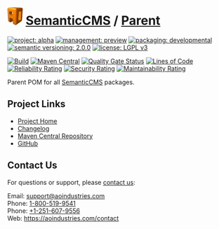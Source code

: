 # [<img src="ao-logo.png" alt="AO Logo" width="35" height="40">](https://github.com/ao-apps) [SemanticCMS](https://github.com/ao-apps/semanticcms) / [Parent](https://github.com/ao-apps/semanticcms-parent)

[![project: alpha](https://semanticcms.com/ao-badges/project-current-stable.svg)](https://aoindustries.com/life-cycle#project-current-stable)
[![management: preview](https://semanticcms.com/ao-badges/management-production.svg)](https://aoindustries.com/life-cycle#management-production)
[![packaging: developmental](https://semanticcms.com/ao-badges/packaging-active.svg)](https://aoindustries.com/life-cycle#packaging-active)  
[![semantic versioning: 2.0.0](https://semanticcms.com/ao-badges/semver-2.0.0.svg)](http://semver.org/spec/v2.0.0.html)
[![license: LGPL v3](https://semanticcms.com/ao-badges/license-lgpl-3.0.svg)](https://www.gnu.org/licenses/lgpl-3.0)

[![Build](https://github.com/ao-apps/semanticcms-parent/workflows/Build/badge.svg?branch=master)](https://github.com/ao-apps/semanticcms-parent/actions?query=workflow%3ABuild)
[![Maven Central](https://maven-badges.herokuapp.com/maven-central/com.semanticcms/semanticcms-parent/badge.svg)](https://maven-badges.herokuapp.com/maven-central/com.semanticcms/semanticcms-parent)
[![Quality Gate Status](https://sonarcloud.io/api/project_badges/measure?branch=master&project=com.semanticcms%3Asemanticcms-parent&metric=alert_status)](https://sonarcloud.io/dashboard?branch=master&id=com.semanticcms%3Asemanticcms-parent)
[![Lines of Code](https://sonarcloud.io/api/project_badges/measure?branch=master&project=com.semanticcms%3Asemanticcms-parent&metric=ncloc)](https://sonarcloud.io/component_measures?branch=master&id=com.semanticcms%3Asemanticcms-parent&metric=ncloc)  
[![Reliability Rating](https://sonarcloud.io/api/project_badges/measure?branch=master&project=com.semanticcms%3Asemanticcms-parent&metric=reliability_rating)](https://sonarcloud.io/component_measures?branch=master&id=com.semanticcms%3Asemanticcms-parent&metric=Reliability)
[![Security Rating](https://sonarcloud.io/api/project_badges/measure?branch=master&project=com.semanticcms%3Asemanticcms-parent&metric=security_rating)](https://sonarcloud.io/component_measures?branch=master&id=com.semanticcms%3Asemanticcms-parent&metric=Security)
[![Maintainability Rating](https://sonarcloud.io/api/project_badges/measure?branch=master&project=com.semanticcms%3Asemanticcms-parent&metric=sqale_rating)](https://sonarcloud.io/component_measures?branch=master&id=com.semanticcms%3Asemanticcms-parent&metric=Maintainability)

Parent POM for all [SemanticCMS](https://github.com/ao-apps/semanticcms) packages.

## Project Links
* [Project Home](https://semanticcms.com/parent/)
* [Changelog](https://semanticcms.com/parent/changelog)
* [Maven Central Repository](https://search.maven.org/artifact/com.semanticcms/semanticcms-parent)
* [GitHub](https://github.com/ao-apps/semanticcms-parent)

## Contact Us
For questions or support, please [contact us](https://aoindustries.com/contact):

Email: [support@aoindustries.com](mailto:support@aoindustries.com)  
Phone: [1-800-519-9541](tel:1-800-519-9541)  
Phone: [+1-251-607-9556](tel:+1-251-607-9556)  
Web: https://aoindustries.com/contact
